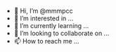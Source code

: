 - 👋 Hi, I’m @mmmpcc
- 👀 I’m interested in ...
- 🌱 I’m currently learning ...
- 💞️ I’m looking to collaborate on ...
- 📫 How to reach me ...

<!---
mmmpcc/mmmpcc is a ✨ special ✨ repository because its `README.md` (this file) appears on your GitHub profile.
You can click the Preview link to take a look at your changes.
--->
